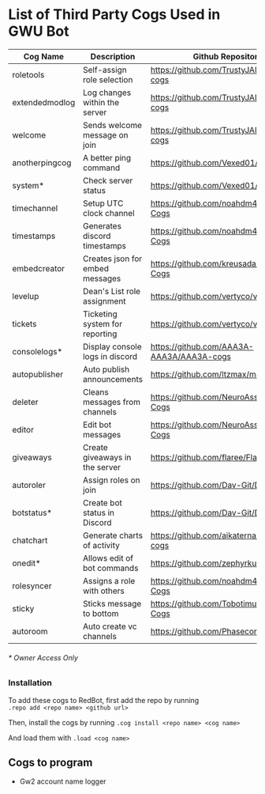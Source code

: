 # List of Third Party Cogs Used in GWU Bot

| Cog Name          | Description                     | Github Repository                           |
|-------------------|---------------------------------|---------------------------------------------|
| roletools         | Self-assign role selection      | https://github.com/TrustyJAID/Trusty-cogs   |
| extendedmodlog    | Log changes within the server   | https://github.com/TrustyJAID/Trusty-cogs   |
| welcome           | Sends welcome message on join   | https://github.com/TrustyJAID/Trusty-cogs   |
| anotherpingcog    | A better ping command           | https://github.com/Vexed01/Vex-Cogs         |
| system*           | Check server status             | https://github.com/Vexed01/Vex-Cogs         |
| timechannel       | Setup UTC clock channel         | https://github.com/noahdm4321/GWU-Cogs      |
| timestamps        | Generates discord timestamps    | https://github.com/noahdm4321/GWU-Cogs      |
| embedcreator      | Creates json for embed messages | https://github.com/kreusada/Kreusada-Cogs   |
| levelup           | Dean's List role assignment     | https://github.com/vertyco/vrt-cogs         |
| tickets           | Ticketing system for reporting  | https://github.com/vertyco/vrt-cogs         |
| consolelogs*      | Display console logs in discord | https://github.com/AAA3A-AAA3A/AAA3A-cogs   |
| autopublisher     | Auto publish announcements      | https://github.com/ltzmax/maxcogs           |
| deleter           | Cleans messages from channels   | https://github.com/NeuroAssassin/Toxic-Cogs |
| editor            | Edit bot messages               | https://github.com/NeuroAssassin/Toxic-Cogs |
| giveaways         | Create giveaways in the server  | https://github.com/flaree/Flare-Cogs        |
| autoroler         | Assign roles on join            | https://github.com/Dav-Git/Dav-Cogs         |
| botstatus*        | Create bot status in Discord    | https://github.com/Dav-Git/Dav-Cogs         |
| chatchart         | Generate charts of activity     | https://github.com/aikaterna/aikaterna-cogs |
| onedit*           | Allows edit of bot commands     | https://github.com/zephyrkul/FluffyCogs     |
| rolesyncer        | Assigns a role with others      | https://github.com/noahdm4321/GWU-Cogs      |
| sticky            | Sticks message to bottom        | https://github.com/Tobotimus/Tobo-Cogs      |
| autoroom          | Auto create vc channels         | https://github.com/PhasecoreX/PCXCogs       |

###### * Owner Access Only


### Installation

To add these cogs to RedBot, first add the repo by running\
`.repo add <repo name> <github url>`

Then, install the cogs by running `.cog install <repo name> <cog name>`

And load them with `.load <cog name>`

## Cogs to program
- Gw2 account name logger
